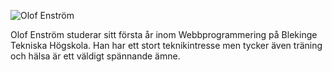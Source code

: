 ![Olof Enström](img/olof-byline.jpg)

Olof Enström studerar sitt första år inom Webbprogrammering på Blekinge Tekniska Högskola. Han har ett stort teknikintresse men tycker även träning och hälsa är ett väldigt spännande ämne.
